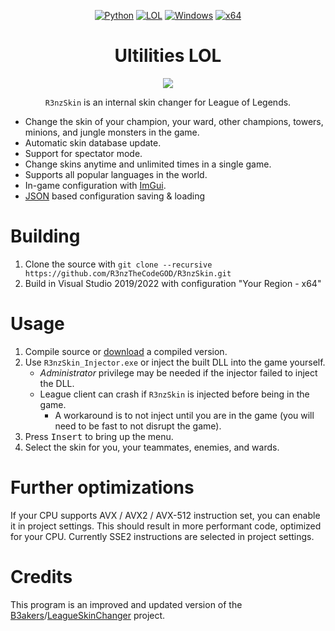 ﻿<div align="center">

   [![Python](https://img.shields.io/badge/Language-Python-blue?style=plastic)](https://en.wikipedia.org/wiki/Python_(programming_language))
   [![LOL](https://img.shields.io/badge/Game-League%20of%20Legends-445fa5.svg?style=plastic)](https://www.leagueoflegends.com/vi-vn/)
   [![Windows](https://img.shields.io/badge/Platform-Windows-0078d7.svg?style=plastic)](https://en.wikipedia.org/wiki/Microsoft_Windows)
   [![x64](https://img.shields.io/badge/Arch-x64-red.svg?style=plastic)](https://en.wikipedia.org/wiki/X86-64)
  

   # **Ultilities LOL**

   <img src="https://user-images.githubusercontent.com/58574988/134170370-c827d712-fcc7-432f-b9f8-96678b0c9bf6.gif">

   `R3nzSkin` is an internal skin changer for League of Legends.

</div>

- Change the skin of your champion, your ward, other champions, towers, minions, and jungle monsters in the game.
- Automatic skin database update.
- Support for spectator mode.
- Change skins anytime and unlimited times in a single game.
- Supports all popular languages ​​in the world.
- In-game configuration with <a href="https://github.com/ocornut/imgui">ImGui</a>.
- <a href="https://github.com/nlohmann/json">JSON</a> based configuration saving & loading

# Building
   1. Clone the source with `git clone --recursive https://github.com/R3nzTheCodeGOD/R3nzSkin.git`
   2. Build in Visual Studio 2019/2022 with configuration "Your Region - x64"

# Usage
   1. Compile source or <a href="https://github.com/R3nzTheCodeGOD/R3nzSkin/releases/latest">download</a> a compiled version.
   2. Use `R3nzSkin_Injector.exe` or inject the built DLL into the game yourself.
      - *Administrator* privilege may be needed if the injector failed to inject the DLL.
      - League client can crash if `R3nzSkin` is injected before being in the game.
         - A workaround is to not inject until you are in the game (you will need to be fast to not disrupt the game).
   3. Press <kbd>Insert</kbd> to bring up the menu.
   4. Select the skin for you, your teammates, enemies, and wards.

# Further optimizations
   If your CPU supports AVX / AVX2 / AVX-512 instruction set, you can enable it in project settings. This should result in more performant code, optimized for your CPU. Currently SSE2 instructions are selected in project settings.

# Credits
   This program is an improved and updated version of the <a href="https://github.com/B3akers">B3akers</a>/<a href="https://github.com/B3akers/LeagueSkinChanger">LeagueSkinChanger</a> project.
